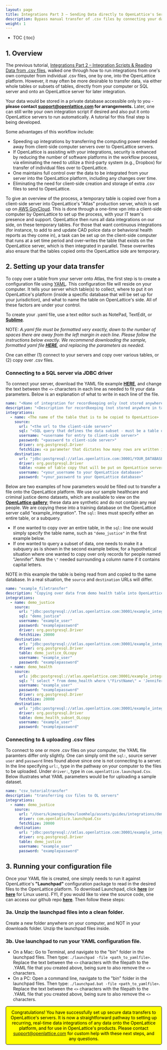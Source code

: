 ```yaml
---
layout: page
title: Integrations Part 3 – Sending Data directly to OpenLattice's Servers
description: Bypass manual transfer of .csv files by connecting your database directly to OpenLattice. This guide is recommended for individuals who are interested in setting up integrations into the OpenLattice platform where data is transferred directly and securely from database to database. Reach out to support@openlattice.com if you need any assistance with your integration.
weight: 1
---
```


* TOC
{:toc}

## 1. Overview 
The previous tutorial, [Integrations Part 2 – Integration Scripts & Reading Data from .csv files](/guides/integrations-2/), walked one through how to run integrations from one's own computer from individual .csv files, one by one, into the OpenLattice platform. However, it may often be more desirable to transfer data, via either whole tables or subsets of tables, directly from your computer or SQL server and onto an OpenLattice server for later integration. 

Your data would be stored in a private database accessible only to you - **please contact <a href="mailto:support@topenlattice.com">support@openlattice.com</a> for arrangements.** Later, one can still write your own integration script if desired and also put it onto OpenLattice servers to run automatically. A tutorial for this final step is being developed. 

Some advantages of this workflow include:
* Speeding up integrations by transferring the computing power needed away from client-side computer servers over to OpenLattice servers.
* If OpenLattice is assisting with your integrations, security is enhanced by reducing the number of software platforms in the workflow process, via eliminating the need to utilize a third-party system (e.g., Dropbox) for transfer of individual files over to OpenLattice. 
* One maintains full control over the data to be integrated from your server into the OpenLattice platform, including any changes over time.
* Eliminating the need for client-side creation and storage of extra .csv files to send to OpenLattice.

To give an overview of the process, a temporary table is copied over from a client-side server into OpenLattice's "Atlas" production server, which is set up on [AWS GovCloud](https://docs.aws.amazon.com/govcloud-us/latest/UserGuide/whatis.html). This is done through a one-time vpn into a client-side computer by OpenLattice to set up the process, with your IT team's presence and support. OpenLattice then runs all data integrations on our side, on these temporary tables. For those that want continuous integrations (for instance, to add to and update CAD police data or behavioral health reports as they come in), a task can be set up on the client-side computer that runs at a set time period and over-writes the table that exists on	 the OpenLattice server, which is then integrated in parallel. These overwrites also ensure that the tables copied onto the OpenLattice side are temporary.

## 2. Setting up your data transfer 
To copy over a table from your server onto Atlas, the first step is to create a configuration file using [YAML](https://en.wikipedia.org/wiki/YAML). This configuration file will reside on your computer. It tells your server which table(s) to collect, where to put it on OpenLattice's platform (inside a specific database that will be set up for your jurisdiction), and what to name the table on OpenLattice's side. All of these factors are under your control. 

To create your .yaml file, use a text editor such as NotePad, TextEdit, or [**Sublime**](https://www.sublimetext.com/). 

<span class="bad">NOTE:</span> _A.yaml file must be formatted very exactly, down to the number of spaces there are away from the left margin in each line. Please follow the instructions below exactly. We recommend downloading the sample, formatted yaml file [**HERE**](/assets/guides/integrations/integration_tutorial.yaml), and replacing the parameters as needed._

One can either (1) connect to your servers and copy over various tables, or (2) copy over .csv files.  

### Connecting to a SQL server via JDBC driver

To connect your server, download the YAML file example [**HERE**](/assets/guides/integrations/integration_tutorial.yaml), and change the text between the `<>` characters in each line as needed to fit your data parameters. Below is an explanation of what to write in each line of the file. 

```yaml
name: "<Name of integration for recordkeeping only (not stored anywhere in tables).>"
description: "<Description for recordkeeping (not stored anywhere in tables).>"
integrations:
  - name: <The name of the table that is to be copied to OpenLattice>
    source:
      url: "<the url to the client-side server>"
      sql: "<SQL query that defines the data subset - must be a table or a subquery>"
      username: "<username for entry to client-side server>"
      password: "<password to client-side server>"
      driver: org.postgresql.Driver
      fetchSize: <a parameter that dictates how many rows are written in to OpenLattice at a times>
    destination:
      url: "jdbc:postgresql://atlas.openlattice.com:30001/YOUR_DATABASE_NAME_HERE?ssl=true&sslmode=require"
      driver: org.postgresql.Driver
      table: <name of table copy that will be put on OpenLattice server>
      username: "<your_username to your OpenLattice database>"
      password: "<your_password to your OpenLattice database>"
```

Below are two examples of how parameters would be filled out to transfer a file onto the OpenLattice platform. We use our sample healthcare and criminal justice demo datasets, which are available to view on the [**OpenLattice gallery**](https://openlattice.com); these data are synthetic and do not contain any real people. We are copying these into a training database on the OpenLattice server calld "example_integration". The `sql:` lines must specify either an entire table, or a subquery. 
* If one wanted to copy over an entire table, in the `sql:` line one would simply specify the table name, such as `"demo_justice"` in the first example below. 
* If one wanted to query a subset of data, one needs to make it a subquery as is shown in the second example below, for a hypothetical situation where one wanted to copy over only records for people named "Jennifer". Note the `\"` needed surrounding a column name if it contains capital letters.  

NOTE in this example the table is being read from and copied to the same database. In a real situation, the `source` and `destination` URLs will differ.

```yaml
name: "example_filetransfer"
description: "Copying over data from demo health table into OpenLattice server"
integrations:
  - name: demo_justice
    source:
      url: "jdbc:postgresql://atlas.openlattice.com:30001/example_integration?ssl=true&sslmode=require"
      sql: "demo_justice"
      username: "example_user"
      password: "examplepassword"
      driver: org.postgresql.Driver
      fetchSize: 20000
    destination:
      url: "jdbc:postgresql://atlas.openlattice.com:30001/example_integration?ssl=true&sslmode=require"
      driver: org.postgresql.Driver
      table: demo_justice_OLcopy
      username: "example_user"
      password: "examplepassword"
  - name: demo_health
    source:
      url: jdbc:postgresql://atlas.openlattice.com:30001/example_integration?ssl=true&sslmode=require"
      sql: "( select * from demo_health where \"FirstName\" = 'Jennifer') dh" 
      username: "example_user"
      password: "examplepassword"
      driver: org.postgresql.Driver
      fetchSize: 20000
    destination:
      url: "jdbc:postgresql://atlas.openlattice.com:30001/example_integration?ssl=true&sslmode=require"
      driver: org.postgresql.Driver
      table: demo_health_subset_OLcopy
      username: "example_user"
      password: "examplepassword"
```  


### Connecting to & uploading .csv files
To connect to one or more .csv files on your computer, the YAML file paramters differ only slightly. One can simply omit the `sql:`, source server `user` and `password` lines found above since one is not connecting to a server. In the line specifying `url:`, type in the pathway on your computer to the files to be uploaded. Under `driver:`, type in `com.openlattice.launchpad.Csv`. Below illustrates what YAML parameters would be for uploading a sample dataset.  

```yaml
name: "csv_tutorialtransfer"
description: "transferring csv files to OL servers"
integrations:
  - name: demo_justice
    source:
      url: "/Users/kimengie/Dev/loomhelp/assets/guides/integrations/demo_justice.csv"
      driver: com.openlattice.launchpad.Csv
      fetchSize: 20000
    destination:
      url: "jdbc:postgresql://atlas.openlattice.com:30001/example_integration?ssl=true&sslmode=require"
      driver: org.postgresql.Driver
      table: demo_justice 
      username: "example_user"
      password: "examplepassword"
```


## 3. Running your configuration file
Once your YAML file is created, one simply needs to run it against OpenLattice's **"Launchpad"** configuration package to read in the desired files to the OpenLattice platform. To download Launchpad, click [**here**](https://openlattice.com/launchpad/launchpad-1.0.0.zip) (or [**here**](https://openlattice.com/launchpad/launchpad-1.0.0.tar) for Linux users).  FYI, if you would like to view the source code, one can access our github repo [**here**](https://github.com/openlattice/launchpad). Then follow these steps:

### 3a. Unzip the launchpad files into a clean folder. 
Create a new folder anywhere on your computer, and NOT in your downloads folder. Unzip the launchpad files inside.
### 3b. Use launchpad to run your YAML configuration file.
* On a Mac: Go to Terminal, and navigate to the "bin" folder in the launchpad files. Then type: `./launchpad -file <path_to_yamlfile>`. Replace the text between the `<>` characters with the filepath to the .YAML file that you created above, being sure to also remove the `<>` characters. 
* On a PC: Open a command line, navigate to the "bin" folder in the launchpad files. Then type: `./launchpad.bat -file <path_to_yamlfile>`. Replace the text between the `<>` characters with the filepath to the .YAML file that you created above, being sure to also remove the `<>` characters. 



<div style="color:black; border: 1px solid black; padding: 10px; background-color: yellow; border-radius:5px; text-align: center;">Congratulations! You have successfully set up secure data transfers to OpenLattice's servers. It is now a straightforward pathway to setting up recurring, real-time data integrations of any data onto the OpenLattice platform, and for use in OpenLattice's products. Please contact <a href="mailto:support@topenlattice.com">support@openlattice.com</a> for custom help with these next steps, and any questions. </div><br>



